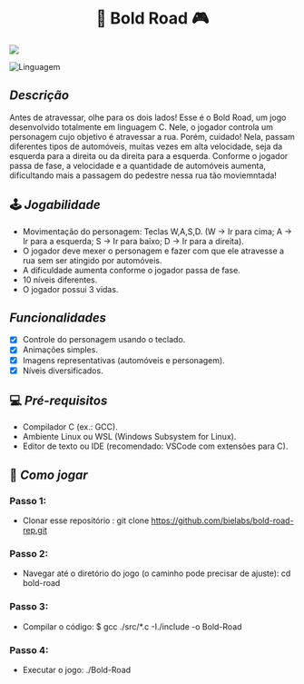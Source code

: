 <h1 align="center">  🚗 Bold Road 🎮 </h1>

<img src="/bold-road-rep/bold-road-rep/Capa_BOLD-ROAD.jpeg">

![Linguagem](https://img.shields.io/badge/linguagem-C-blue)

## *Descrição*
Antes de atravessar, olhe para os dois lados! Esse é o Bold Road, um jogo desenvolvido totalmente em linguagem C. Nele, o jogador controla um personagem cujo objetivo é atravessar a rua. Porém, cuidado! Nela, passam diferentes tipos de automóveis, muitas vezes em alta velocidade, seja da esquerda para a direita ou da direita para a esquerda. Conforme o jogador passa de fase, a velocidade e a quantidade de automóveis aumenta, dificultando mais a passagem do pedestre nessa rua tão moviemntada!

## 🕹️ *Jogabilidade*

- Movimentação do personagem: Teclas W,A,S,D. (W -> Ir para cima; A -> Ir para a esquerda; S -> Ir para baixo; D -> Ir para a direita).
- O jogador deve mexer o personagem e fazer com que ele atravesse a rua sem ser atingido por automóveis.
- A dificuldade aumenta conforme o jogador passa de fase.
- 10 níveis diferentes.
- O jogador possui 3 vidas.

##  *Funcionalidades* 
- [x] Controle do personagem usando o teclado.
- [x] Animações simples.
- [x] Imagens representativas (automóveis e personagem).
- [x] Níveis diversificados.

## 💻 *Pré-requisitos*
- Compilador C (ex.: GCC).
- Ambiente Linux ou WSL (Windows Subsystem for Linux).
- Editor de texto ou IDE (recomendado: VSCode com extensões para C).

## 🏁 *Como jogar*
### Passo 1:
- Clonar esse repositório : git clone https://github.com/bielabs/bold-road-rep.git
### Passo 2:
- Navegar até o diretório do jogo (o caminho pode precisar de ajuste): cd bold-road
### Passo 3:
- Compilar o código: $ gcc ./src/*.c -I./include -o Bold-Road
### Passo 4:
- Executar o jogo: ./Bold-Road
